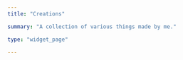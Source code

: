 ```yaml
---
title: "Creations"

summary: "A collection of various things made by me."

type: "widget_page"

---
```

  

